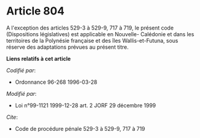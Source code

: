 # Article 804

A l'exception des articles 529-3 à 529-9, 717 à 719, le présent code (Dispositions législatives) est applicable en Nouvelle-
Calédonie et dans les territoires de la Polynésie française et des îles Wallis-et-Futuna, sous réserve des adaptations
prévues au présent titre.

**Liens relatifs à cet article**

_Codifié par_:

  - Ordonnance 96-268 1996-03-28

_Modifié par_:

  - Loi n°99-1121 1999-12-28 art. 2 JORF 29 décembre 1999

_Cite_:

  - Code de procédure pénale 529-3 à 529-9, 717 à 719
